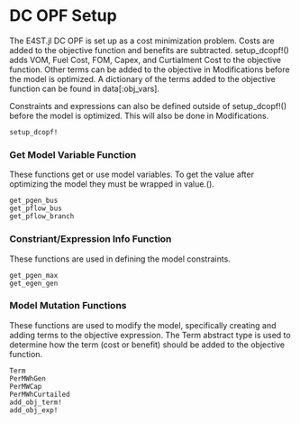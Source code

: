 DC OPF Setup
=============

The E4ST.jl DC OPF is set up as a cost minimization problem. Costs are added to the objective function and benefits are subtracted. setup_dcopf!() adds VOM, Fuel Cost, FOM, Capex, and Curtialment Cost to the objective function. Other terms can be added to the objective in Modifications before the model is optimized. A dictionary of the terms added to the objective function can be found in data[:obj_vars]. 

Constraints and expressions can also be defined outside of setup_dcopf!() before the model is optimized. This will also be done in Modifications. 

```@docs
setup_dcopf!
```
### Get Model Variable Function
These functions get or use model variables. To get the value after optimizing the model they must be wrapped in value.(). 
```@docs
get_pgen_bus
get_pflow_bus
get_pflow_branch
```
### Constriant/Expression Info Function
These functions are used in defining the model constraints. 
```@docs
get_pgen_max
get_egen_gen
```

### Model Mutation Functions
These functions are used to modify the model, specifically creating and adding terms to the objective expression. The Term abstract type is used to determine how the term (cost or benefit) should be added to the objective function.

```@docs
Term
PerMWhGen
PerMWCap
PerMWhCurtailed
add_obj_term!
add_obj_exp!
```